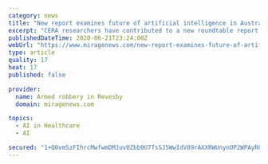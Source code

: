 ```yaml
---
category: news
title: "New report examines future of artificial intelligence in Australian health"
excerpt: "CERA researchers have contributed to a new roundtable report by the Australian Academy of Health and Medical Sciences on the role artificial"
publishedDateTime: 2020-06-21T23:24:00Z
webUrl: "https://www.miragenews.com/new-report-examines-future-of-artificial-intelligence-in-australian-health/"
type: article
quality: 17
heat: 17
published: false

provider:
  name: Armed robbery in Revesby
  domain: miragenews.com

topics:
  - AI in Healthcare
  - AI

secured: "1+Q0vmSzFIhrcMwfwmDMJuv0Zbb0U7TsSJ5WwIdV09rAXXRWUnynOP2WPAyRCq7xKFXL3UUi52LzzZpHVzBHnpINhkUQmnjgzjMUqk07r+kdLnvp+sEvTbA7NCf27pjHDcjMx00V9nQrwhWjiqVQ7rHX9LgZKasFYnXF0/OcTjpjn28hoAx1eAoIvW7lk5AGtF5xRg+93AsPz3sVwu75+y22AQBrfI4R6LbHi2MRjKsEDPcg2lLElv8X5yXnrhXV4ObjsjKWgTl+il3kw2JbpyXi7d3BSflovqGr5tobrXhXMxyB8JXWry48/2vH0vpFT38IZYhNjAF1bC23Ub3ngA==;ZAsw1VpqVokeEnwzZDJcDA=="
---
```


